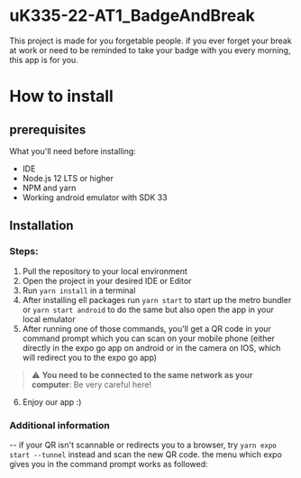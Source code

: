 # uK335-22-AT1_BadgeAndBreak
This project is made for you forgetable people. if you ever forget your break at work or need to be reminded to take your badge with you every morning, this app is for you.

# How to install

## prerequisites

What you'll need before installing:
- IDE
- Node.js 12 LTS or higher
- NPM and yarn
- Working android emulator with SDK 33

## Installation

### Steps:

1. Pull the repository to your local environment
2. Open the project in your desired IDE or Editor
3. Run ```yarn install``` in a terminal
4. After installing ell packages run ```yarn start``` to start up the metro bundler or ```yarn start android``` to do the same but also open the app in your local emulator
5. After running one of those commands, you'll get a QR code in your command prompt which you can scan on your mobile phone (either directly in the expo go app on android or in the camera on IOS, which will redirect you to the expo go app)
> :warning: **You need to be connected to the same network as your computer**: Be very careful here!
6. Enjoy our app :)

### Additional information
-- if your QR isn't scannable or redirects you to a browser, try ```yarn expo start --tunnel``` instead and scan the new QR code. 
the menu which expo gives you in the command prompt works as followed:

